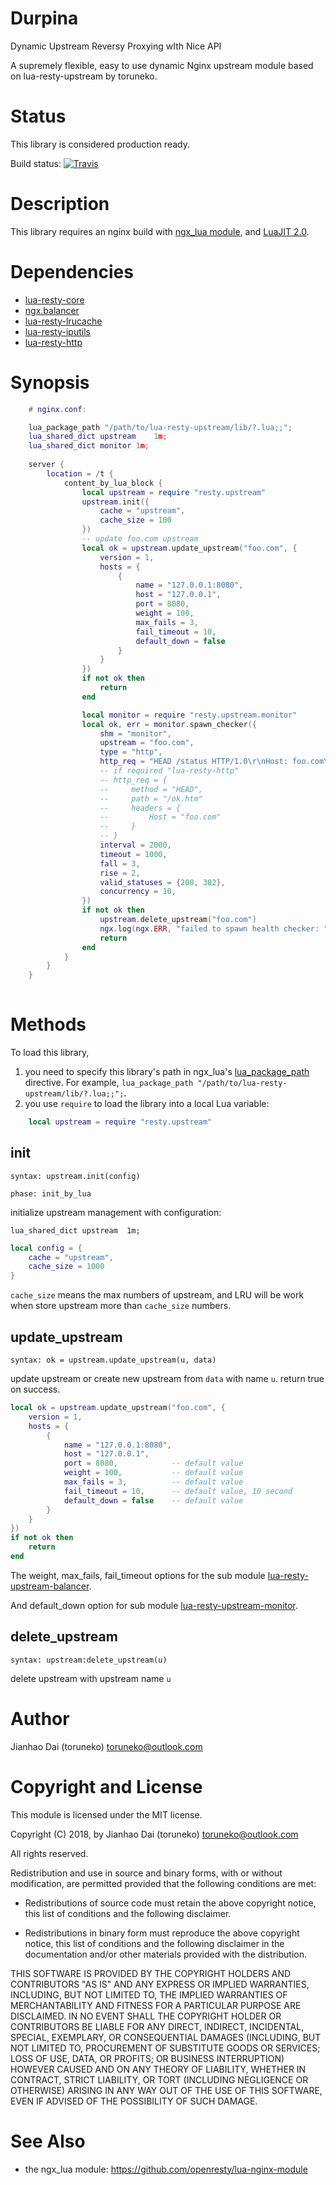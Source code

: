 Durpina
=============

Dynamic Upstream Reversy Proxying wIth Nice API

A supremely flexible, easy to use dynamic Nginx upstream module based on lua-resty-upstream by toruneko.

Status
======

This library is considered production ready.

Build status: [![Travis](https://travis-ci.org/toruneko/lua-resty-upstream.svg?branch=master)](https://travis-ci.org/toruneko/lua-resty-upstream)

Description
===========

This library requires an nginx build with [ngx_lua module](https://github.com/openresty/lua-nginx-module), and [LuaJIT 2.0](http://luajit.org/luajit.html).

Dependencies
==========

- [lua-resty-core](https://github.com/openresty/lua-resty-core)
- [ngx.balancer](https://github.com/openresty/lua-resty-core/blob/master/lib/ngx/balancer.md)
- [lua-resty-lrucache](https://github.com/openresty/lua-resty-lrucache)
- [lua-resty-iputils](https://github.com/hamishforbes/lua-resty-iputils)
- [lua-resty-http](https://github.com/pintsized/lua-resty-http)

Synopsis
========

```lua
    # nginx.conf:

    lua_package_path "/path/to/lua-resty-upstream/lib/?.lua;;";
    lua_shared_dict upstream    1m;
    lua_shared_dict monitor 1m;
    
    server {
        location = /t {
            content_by_lua_block {
                local upstream = require "resty.upstream"
                upstream.init({
                    cache = "upstream",
                    cache_size = 100
                })
                -- update foo.com upstream
                local ok = upstream.update_upstream("foo.com", {
                    version = 1,
                    hosts = {
                        {
                            name = "127.0.0.1:8080", 
                            host = "127.0.0.1", 
                            port = 8080, 
                            weight = 100, 
                            max_fails = 3, 
                            fail_timeout = 10, 
                            default_down = false
                        }
                    }
                })
                if not ok then
                    return
                end

                local monitor = require "resty.upstream.monitor"
                local ok, err = monitor.spawn_checker({
                    shm = "monitor",
                    upstream = "foo.com",
                    type = "http",
                    http_req = "HEAD /status HTTP/1.0\r\nHost: foo.com\r\n\r\n",
                    -- if required "lua-resty-http"
                    -- http_req = {
                    --     method = "HEAD",
                    --     path = "/ok.htm"
                    --     headers = {
                    --         Host = "foo.com"
                    --     }
                    -- }
                    interval = 2000,
                    timeout = 1000,
                    fall = 3,
                    rise = 2,
                    valid_statuses = {200, 302},
                    concurrency = 10,
                })
                if not ok then
                    upstream.delete_upstream("foo.com")
                    ngx.log(ngx.ERR, "failed to spawn health checker: ", err)
                    return
                end
            }
        }
    }
    
```

Methods
=======

To load this library,

1. you need to specify this library's path in ngx_lua's [lua_package_path](https://github.com/openresty/lua-nginx-module#lua_package_path) directive. For example, `lua_package_path "/path/to/lua-resty-upstream/lib/?.lua;;";`.
2. you use `require` to load the library into a local Lua variable:

```lua
    local upstream = require "resty.upstream"
```

init
---
`syntax: upstream.init(config)`

`phase: init_by_lua`

initialize upstream management with configuration:

```nginx
lua_shared_dict upstream  1m;
```

```lua
local config = {
    cache = "upstream",
    cache_size = 1000
}
```

`cache_size` means the max numbers of upstream, and LRU will be work when store upstream more than `cache_size` numbers.

update_upstream
----
`syntax: ok = upstream.update_upstream(u, data)`

update upstream or create new upstream from `data` with name `u`. return true on success.

```lua
local ok = upstream.update_upstream("foo.com", {
    version = 1,
    hosts = {
        {
            name = "127.0.0.1:8080", 
            host = "127.0.0.1", 
            port = 8080,            -- default value
            weight = 100,           -- default value
            max_fails = 3,          -- default value
            fail_timeout = 10,      -- default value, 10 second
            default_down = false    -- default value
        }
    }
})
if not ok then
    return
end
```

The weight, max_fails, fail_timeout options for the sub module [lua-resty-upstream-balancer](https://github.com/toruneko/lua-resty-upstream/blob/master/lib/resty/balancer.md).

And default_down option for sub module [lua-resty-upstream-monitor](https://github.com/toruneko/lua-resty-upstream/blob/master/lib/resty/monitor.md).

delete_upstream
------
`syntax: upstream:delete_upstream(u)`

delete upstream with upstream name `u`

Author
======

Jianhao Dai (toruneko) <toruneko@outlook.com>


Copyright and License
=====================

This module is licensed under the MIT license.

Copyright (C) 2018, by Jianhao Dai (toruneko) <toruneko@outlook.com>

All rights reserved.

Redistribution and use in source and binary forms, with or without modification, are permitted provided that the following conditions are met:

* Redistributions of source code must retain the above copyright notice, this list of conditions and the following disclaimer.

* Redistributions in binary form must reproduce the above copyright notice, this list of conditions and the following disclaimer in the documentation and/or other materials provided with the distribution.

THIS SOFTWARE IS PROVIDED BY THE COPYRIGHT HOLDERS AND CONTRIBUTORS "AS IS" AND ANY EXPRESS OR IMPLIED WARRANTIES, INCLUDING, BUT NOT LIMITED TO, THE IMPLIED WARRANTIES OF MERCHANTABILITY AND FITNESS FOR A PARTICULAR PURPOSE ARE DISCLAIMED. IN NO EVENT SHALL THE COPYRIGHT HOLDER OR CONTRIBUTORS BE LIABLE FOR ANY DIRECT, INDIRECT, INCIDENTAL, SPECIAL, EXEMPLARY, OR CONSEQUENTIAL DAMAGES (INCLUDING, BUT NOT LIMITED TO, PROCUREMENT OF SUBSTITUTE GOODS OR SERVICES; LOSS OF USE, DATA, OR PROFITS; OR BUSINESS INTERRUPTION) HOWEVER CAUSED AND ON ANY THEORY OF LIABILITY, WHETHER IN CONTRACT, STRICT LIABILITY, OR TORT (INCLUDING NEGLIGENCE OR OTHERWISE) ARISING IN ANY WAY OUT OF THE USE OF THIS SOFTWARE, EVEN IF ADVISED OF THE POSSIBILITY OF SUCH DAMAGE.


See Also
========
* the ngx_lua module: https://github.com/openresty/lua-nginx-module
